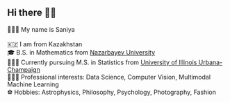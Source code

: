 ## Hi there 👋🏻


🙋🏻‍♀️ My name is Saniya \
\
🇰🇿 I am from Kazakhstan \
🎓 B.S. in Mathematics from [Nazarbayev University](https://nu.edu.kz/) \
👩🏻‍🎓 Currently pursuing M.S. in Statistics from [University of Illinois Urbana-Champaign](https://illinois.edu/) \
👩🏻‍💻 Professional interests: Data Science, Computer Vision, Multimodal Machine Learning \
⚽️ Hobbies: Astrophysics, Philosophy, Psychology, Photography, Fashion
